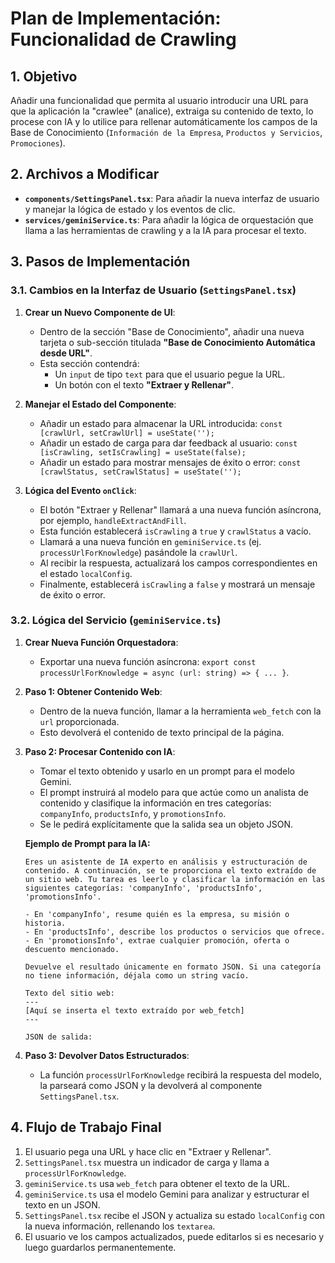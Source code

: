 # Plan de Implementación: Funcionalidad de Crawling

## 1. Objetivo

Añadir una funcionalidad que permita al usuario introducir una URL para que la aplicación la "crawlee" (analice), extraiga su contenido de texto, lo procese con IA y lo utilice para rellenar automáticamente los campos de la Base de Conocimiento (`Información de la Empresa`, `Productos y Servicios`, `Promociones`).

## 2. Archivos a Modificar

-   **`components/SettingsPanel.tsx`**: Para añadir la nueva interfaz de usuario y manejar la lógica de estado y los eventos de clic.
-   **`services/geminiService.ts`**: Para añadir la lógica de orquestación que llama a las herramientas de crawling y a la IA para procesar el texto.

## 3. Pasos de Implementación

### 3.1. Cambios en la Interfaz de Usuario (`SettingsPanel.tsx`)

1.  **Crear un Nuevo Componente de UI**:
    -   Dentro de la sección "Base de Conocimiento", añadir una nueva tarjeta o sub-sección titulada **"Base de Conocimiento Automática desde URL"**.
    -   Esta sección contendrá:
        -   Un `input` de tipo `text` para que el usuario pegue la URL.
        -   Un botón con el texto **"Extraer y Rellenar"**.

2.  **Manejar el Estado del Componente**:
    -   Añadir un estado para almacenar la URL introducida: `const [crawlUrl, setCrawlUrl] = useState('');`
    -   Añadir un estado de carga para dar feedback al usuario: `const [isCrawling, setIsCrawling] = useState(false);`
    -   Añadir un estado para mostrar mensajes de éxito o error: `const [crawlStatus, setCrawlStatus] = useState('');`

3.  **Lógica del Evento `onClick`**:
    -   El botón "Extraer y Rellenar" llamará a una nueva función asíncrona, por ejemplo, `handleExtractAndFill`.
    -   Esta función establecerá `isCrawling` a `true` y `crawlStatus` a vacío.
    -   Llamará a una nueva función en `geminiService.ts` (ej. `processUrlForKnowledge`) pasándole la `crawlUrl`.
    -   Al recibir la respuesta, actualizará los campos correspondientes en el estado `localConfig`.
    -   Finalmente, establecerá `isCrawling` a `false` y mostrará un mensaje de éxito o error.

### 3.2. Lógica del Servicio (`geminiService.ts`)

1.  **Crear Nueva Función Orquestadora**:
    -   Exportar una nueva función asíncrona: `export const processUrlForKnowledge = async (url: string) => { ... }`.

2.  **Paso 1: Obtener Contenido Web**:
    -   Dentro de la nueva función, llamar a la herramienta `web_fetch` con la `url` proporcionada.
    -   Esto devolverá el contenido de texto principal de la página.

3.  **Paso 2: Procesar Contenido con IA**:
    -   Tomar el texto obtenido y usarlo en un prompt para el modelo Gemini.
    -   El prompt instruirá al modelo para que actúe como un analista de contenido y clasifique la información en tres categorías: `companyInfo`, `productsInfo`, y `promotionsInfo`.
    -   Se le pedirá explícitamente que la salida sea un objeto JSON.

    **Ejemplo de Prompt para la IA:**
    ```
    Eres un asistente de IA experto en análisis y estructuración de contenido. A continuación, se te proporciona el texto extraído de un sitio web. Tu tarea es leerlo y clasificar la información en las siguientes categorías: 'companyInfo', 'productsInfo', 'promotionsInfo'.

    - En 'companyInfo', resume quién es la empresa, su misión o historia.
    - En 'productsInfo', describe los productos o servicios que ofrece.
    - En 'promotionsInfo', extrae cualquier promoción, oferta o descuento mencionado.

    Devuelve el resultado únicamente en formato JSON. Si una categoría no tiene información, déjala como un string vacío.

    Texto del sitio web:
    ---
    [Aquí se inserta el texto extraído por web_fetch]
    ---

    JSON de salida:
    ```

4.  **Paso 3: Devolver Datos Estructurados**:
    -   La función `processUrlForKnowledge` recibirá la respuesta del modelo, la parseará como JSON y la devolverá al componente `SettingsPanel.tsx`.

## 4. Flujo de Trabajo Final

1.  El usuario pega una URL y hace clic en "Extraer y Rellenar".
2.  `SettingsPanel.tsx` muestra un indicador de carga y llama a `processUrlForKnowledge`.
3.  `geminiService.ts` usa `web_fetch` para obtener el texto de la URL.
4.  `geminiService.ts` usa el modelo Gemini para analizar y estructurar el texto en un JSON.
5.  `SettingsPanel.tsx` recibe el JSON y actualiza su estado `localConfig` con la nueva información, rellenando los `textarea`.
6.  El usuario ve los campos actualizados, puede editarlos si es necesario y luego guardarlos permanentemente.
